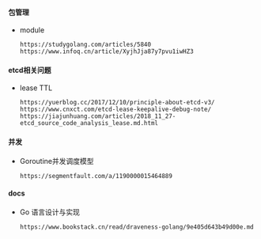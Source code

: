 #### 包管理 ####
- module
    ```
    https://studygolang.com/articles/5840
    https://www.infoq.cn/article/XyjhJja87y7pvu1iwHZ3
    ```

#### etcd相关问题 ####
- lease TTL
  ```
  https://yuerblog.cc/2017/12/10/principle-about-etcd-v3/
  https://www.cnxct.com/etcd-lease-keepalive-debug-note/
  https://jiajunhuang.com/articles/2018_11_27-etcd_source_code_analysis_lease.md.html
  ```
  
#### 并发 ####
- Goroutine并发调度模型
  ```
  https://segmentfault.com/a/1190000015464889
  ```
  
#### docs ####
- Go 语言设计与实现
  ```
  https://www.bookstack.cn/read/draveness-golang/9e405d643b49d00e.md
  ```
